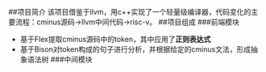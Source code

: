 ##项目简介
  该项目借鉴于llvm，用c++实现了一个轻量级编译器，代码变化的主要流程：cminus源码->llvm中间代码->risc-v。
##项目组成
###前端模块
- 基于Flex提取cminus源码中的token，其中应用了**正则表达式**
- 基于Bison对token构成的句子进行分析，并根据给定的cminus文法，形成抽象语法树
###中间模块
